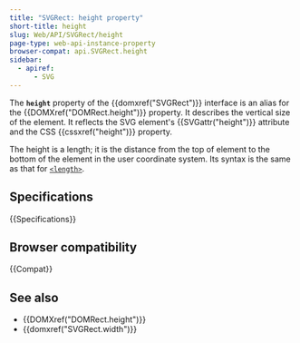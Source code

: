 ```yaml
---
title: "SVGRect: height property"
short-title: height
slug: Web/API/SVGRect/height
page-type: web-api-instance-property
browser-compat: api.SVGRect.height
sidebar:
  - apiref:
      - SVG
---
```


The **`height`** property of the {{domxref("SVGRect")}} interface is an alias for the {{DOMXref("DOMRect.height")}} property. It describes the vertical size of the element. It reflects the SVG element's {{SVGattr("height")}} attribute and the CSS {{cssxref("height")}} property.

The height is a length; it is the distance from the top of element to the bottom of the element in the user coordinate system. Its syntax is the same as that for [`<length>`](/en-US/docs/Web/SVG/Guides/Content_type#length).

## Specifications

{{Specifications}}

## Browser compatibility

{{Compat}}

## See also

- {{DOMXref("DOMRect.height")}}
- {{domxref("SVGRect.width")}}
